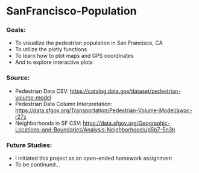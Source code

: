 # SanFrancisco-Population

### Goals: 
- To visualize the pedestrian population in San Francisco, CA
- To utilize the plotly functions 
- To learn how to plot maps and GPS coordinates
- And to explore interactive plots

### Source:
- Pedestrian Data CSV: https://catalog.data.gov/dataset/pedestrian-volume-model
- Pedestrian Data Column Interpretation: https://data.sfgov.org/Transportation/Pedestrian-Volume-Model/awac-r27z
- Neighborhoods in SF CSV: https://data.sfgov.org/Geographic-Locations-and-Boundaries/Analysis-Neighborhoods/p5b7-5n3h

### Future Studies:
- I initiated this project as an open-ended homework assignment
- To be continued...
